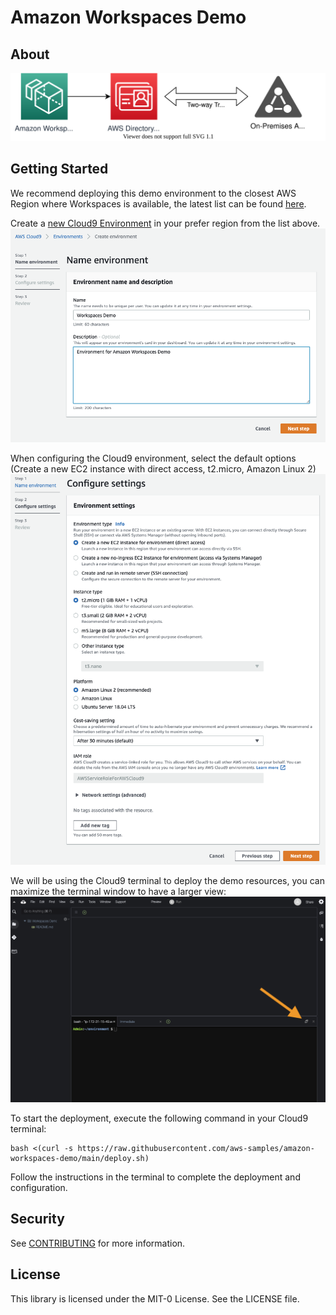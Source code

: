 # Amazon Workspaces Demo


## About

![Architecture](img/architecture.svg)
## Getting Started

We recommend deploying this demo environment to the closest AWS Region where Workspaces is available, the latest list can be found [here](https://docs.aws.amazon.com/workspaces/latest/adminguide/azs-workspaces.html).

Create a [new Cloud9 Environment](https://console.aws.amazon.com/cloud9/home) in your prefer region from the list above.
![Launch Cloud9](img/launch-cloud9-name.png)

When configuring the Cloud9 environment, select the default options (Create a new EC2 instance with direct access, t2.micro, Amazon Linux 2)
![Configure Cloud9](img/configure-cloud9-settings.png)

We will be using the Cloud9 terminal to deploy the demo resources, you can maximize the terminal window to have a larger view:
![Maximize Cloud9 terminal](img/max-cloud9-terminal.png)

To start the deployment, execute the following command in your Cloud9 terminal:
```
bash <(curl -s https://raw.githubusercontent.com/aws-samples/amazon-workspaces-demo/main/deploy.sh)
```

Follow the instructions in the terminal to complete the deployment and configuration.

## Security

See [CONTRIBUTING](CONTRIBUTING.md#security-issue-notifications) for more information.

## License

This library is licensed under the MIT-0 License. See the LICENSE file.

